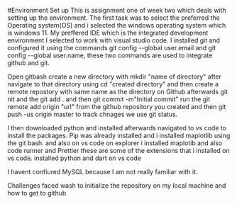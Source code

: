#Environment Set up
This is assignment one of week two which deals with setting up the environment.
The first task was to select the preferred the Operating system(OS) and i selected the windows operating system which is windows 11.
My preffered IDE which is the integrated development  environment I selected to work with visual studio code.
I installed git and configured it using the commands git config --global user.email and git config --global user.name, these two commands are used to integrate github and git.

Open gitbash
create a new directory with mkdir "name of directory" after navigate to that directory using cd "created directory"
and then create a remote repostory with same name as the directory on Github
afterwards git nit and the git add .
and then git commit -m"Initial commit"
run the git remote add origin "url" from the github repository you created
and then git push -us origin master
to track chnages we use git status.

I then downloaded python and installed afterwards navigated to vs code to install the packages. Pip was already installed and i installed maplotlib using the git bash. and also on vs code on explorer i installed maplotib and also code runner and Prettier these are some of the extensions that i installed on vs code. installed python and dart on vs code

I havent confiured MySQL because I am not really familiar with it.

Challenges faced wash to initialize the repository on my local machine and how to get to github

